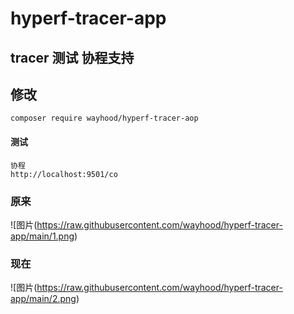 # hyperf-tracer-app

## tracer 测试 协程支持

## 修改 
```
composer require wayhood/hyperf-tracer-aop
``` 

#### 测试

```shell
协程
http://localhost:9501/co

```

### 原来

![图片(https://raw.githubusercontent.com/wayhood/hyperf-tracer-app/main/1.png)

### 现在

![图片(https://raw.githubusercontent.com/wayhood/hyperf-tracer-app/main/2.png)
